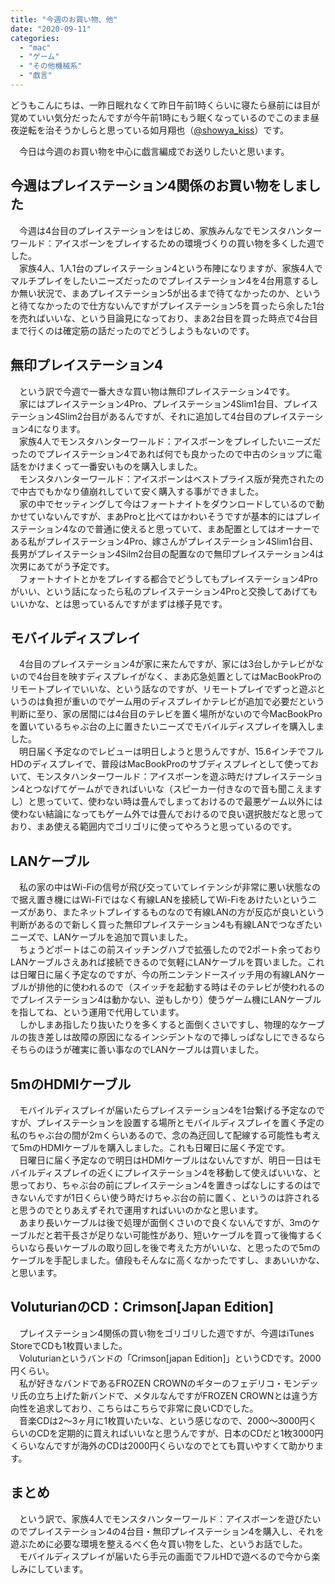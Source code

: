 ```yaml
---
title: "今週のお買い物、他"
date: "2020-09-11"
categories: 
  - "mac"
  - "ゲーム"
  - "その他機械系"
  - "戯言"
---
```


どうもこんにちは、一昨日眠れなくて昨日午前1時くらいに寝たら昼前には目が覚めていい気分だったんですが今午前1時にもう眠くなっているのでこのまま昼夜逆転を治そうかしらと思っている如月翔也（[@showya\_kiss](http://twitter.com/showya_kiss)）です。  
  
　今日は今週のお買い物を中心に戯言編成でお送りしたいと思います。  

## 今週はプレイステーション4関係のお買い物をしました

　今週は4台目のプレイステーションをはじめ、家族みんなでモンスタハンターワールド：アイスボーンをプレイするための環境づくりの買い物を多くした週でした。  
　家族4人、1人1台のプレイステーション4という布陣になりますが、家族4人でマルチプレイをしたいニーズだったのでプレイステーション4を4台用意するしか無い状況で、まあプレイステーション5が出るまで待てなかったのか、というと待てなかったので仕方ないんですがプレイステーション5を買ったら余した1台を売ればいいな、という目論見になっており、まあ2台目を買った時点で4台目まで行くのは確定筋の話だったのでどうしようもないのです。  

## 無印プレイステーション4

　という訳で今週で一番大きな買い物は無印プレイステーション4です。  
　家にはプレイステーション4Pro、プレイステーション4Slim1台目、プレイステーション4Slim2台目があるんですが、それに追加して4台目のプレイステーション4になります。  
　家族4人でモンスタハンターワールド：アイスボーンをプレイしたいニーズだったのでプレイステーション4であれば何でも良かったので中古のショップに電話をかけまくって一番安いものを購入しました。  
　モンスタハンターワールド：アイスボーンはベストプライス版が発売されたので中古でもかなり値崩れしていて安く購入する事ができました。  
　家の中でセッティングして今はフォートナイトをダウンロードしているので動かせていないんですが、まあProと比べてはかわいそうですが基本的にはプレイステーション4なので普通に使えると思っていて、まあ配置としてはオーナーである私がプレイステーション4Pro、嫁さんがプレイステーション4Slim1台目、長男がプレイステーション4Silm2台目の配置なので無印プレイステーション4は次男にあてがう予定です。  
　フォートナイトとかをプレイする都合でどうしてもプレイステーション4Proがいい、という話になったら私のプレイステーション4Proと交換してあげてもいいかな、とは思っているんですがまずは様子見です。  

## モバイルディスプレイ

　4台目のプレイステーション4が家に来たんですが、家には3台しかテレビがないので4台目を映すディスプレイがなく、まあ応急処置としてはMacBookProのリモートプレイでいいな、という話なのですが、リモートプレイでずっと遊ぶというのは負担が重いのでゲーム用のディスプレイかテレビが追加で必要だという判断に至り、家の居間には4台目のテレビを置く場所がないので今MacBookProを置いているちゃぶ台の上に置きたいニーズでモバイルディスプレイを購入しました。  
　明日届く予定なのでレビューは明日しようと思うんですが、15.6インチでフルHDのディスプレイで、普段はMacBookProのサブディスプレイとして使っておいて、モンスタハンターワールド：アイスボーンを遊ぶ時だけプレイステーション4とつなげてゲームができればいいな（スピーカー付きなので音も聞こえますし）と思っていて、使わない時は畳んでしまっておけるので最悪ゲーム以外には使わない結論になってもゲーム外では畳んでおけるので良い選択肢だなと思っており、まあ使える範囲内でゴリゴリに使ってやろうと思っているのです。  

## LANケーブル

　私の家の中はWi-Fiの信号が飛び交っていてレイテンシが非常に悪い状態なので据え置き機にはWi-Fiではなく有線LANを接続してWi-Fiをあけたいというニーズがあり、またネットプレイするものなので有線LANの方が反応が良いという判断があるので新しく買った無印プレイステーション4も有線LANでつなぎたいニーズで、LANケーブルを追加で買いました。  
　ちょうどポートはこの前スイッチングハブで拡張したので2ポート余っておりLANケーブルさえあれば接続できるので気軽にLANケーブルを買いました。これは日曜日に届く予定なのですが、今の所ニンテンドースイッチ用の有線LANケーブルが排他的に使われるので（スイッチを起動する時はそのテレビが使われるのでプレイステーション4は動かない、逆もしかり）使うゲーム機にLANケーブルを指してね、という運用で代用しています。  
　しかしまあ指したり抜いたりを多くすると面倒くさいですし、物理的なケーブルの抜き差しは故障の原因になるインシデントなので挿しっぱなしにできるならそちらのほうが確実に善い事なのでLANケーブルは買いました。  

## 5mのHDMIケーブル

　モバイルディスプレイが届いたらプレイステーション4を1台繋げる予定なのですが、プレイステーションを設置する場所とモバイルディスプレイを置く予定の私のちゃぶ台の間が2mくらいあるので、念の為迂回して配線する可能性も考えて5mのHDMIケーブルを購入しました。これも日曜日に届く予定です。  
　日曜日に届く予定なので明日はHDMIケーブルはないんですが、明日一日はモバイルディスプレイの近くにプレイステーション4を移動して使えばいいな、と思っており、ちゃぶ台の前にプレイステーション4を置きっぱなしにするのはできないんですが1日くらい使う時だけちゃぶ台の前に置く、というのは許されると思うのでとりあえずそれで運用すればいいのかなと思います。  
　あまり長いケーブルは後で処理が面倒くさいので良くないんですが、3mのケーブルだと若干長さが足りない可能性があり、短いケーブルを買って後悔するくらいなら長いケーブルの取り回しを後で考えた方がいいな、と思ったので5mのケーブルを手配しました。値段もそんなに高くなかったですし、まあいいかな、と思います。  

## VoluturianのCD：Crimson\[Japan Edition\]

　プレイステーション4関係の買い物をゴリゴリした週ですが、今週はiTunes StoreでCDも1枚買いました。  
　Voluturianというバンドの「Crimson\[japan Edition\]」というCDです。2000円くらい。  
　私が好きなバンドであるFROZEN CROWNのギターのフェデリコ・モンデッリ氏の立ち上げた新バンドで、メタルなんですがFROZEN CROWNとは違う方向性を追求しており、こちらはこちらで非常に良いCDでした。  
　音楽CDは2〜3ヶ月に1枚買いたいな、という感じなので、2000〜3000円くらいのCDを定期的に買えればいいなと思うんですが、日本のCDだと1枚3000円くらいなんですが海外のCDは2000円くらいなのでとても買いやすくて助かります。  

## まとめ

　という訳で、家族4人でモンスタハンターワールド：アイスボーンを遊びたいのでプレイステーション4の4台目・無印プレイステーション4を購入し、それを遊ぶために必要な環境を整えるべく色々買い物をした、というお話でした。  
　モバイルディスプレイが届いたら手元の画面でフルHDで遊べるので今から楽しみにしています。

